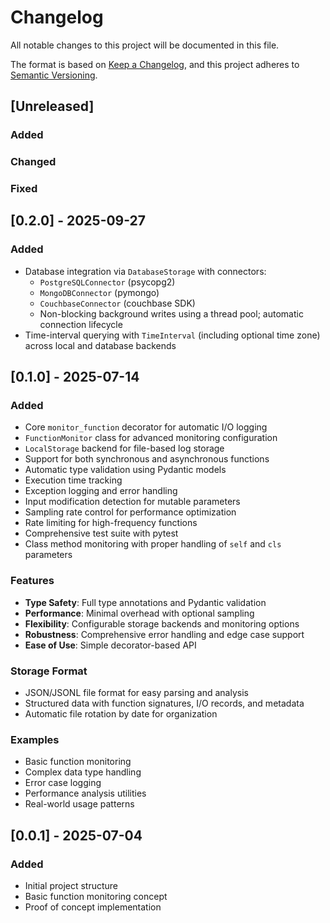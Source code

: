 # Changelog

All notable changes to this project will be documented in this file.

The format is based on [Keep a Changelog](https://keepachangelog.com/en/1.0.0/),
and this project adheres to [Semantic Versioning](https://semver.org/spec/v2.0.0.html).

## [Unreleased]

### Added

### Changed

### Fixed

## [0.2.0] - 2025-09-27

### Added
- Database integration via `DatabaseStorage` with connectors:
  - `PostgreSQLConnector` (psycopg2)
  - `MongoDBConnector` (pymongo)
  - `CouchbaseConnector` (couchbase SDK)
  - Non-blocking background writes using a thread pool; automatic connection lifecycle
- Time-interval querying with `TimeInterval` (including optional time zone) across local and database backends

## [0.1.0] - 2025-07-14

### Added
- Core `monitor_function` decorator for automatic I/O logging
- `FunctionMonitor` class for advanced monitoring configuration
- `LocalStorage` backend for file-based log storage
- Support for both synchronous and asynchronous functions
- Automatic type validation using Pydantic models
- Execution time tracking
- Exception logging and error handling
- Input modification detection for mutable parameters
- Sampling rate control for performance optimization
- Rate limiting for high-frequency functions
- Comprehensive test suite with pytest
- Class method monitoring with proper handling of `self` and `cls` parameters

### Features
- **Type Safety**: Full type annotations and Pydantic validation
- **Performance**: Minimal overhead with optional sampling
- **Flexibility**: Configurable storage backends and monitoring options
- **Robustness**: Comprehensive error handling and edge case support
- **Ease of Use**: Simple decorator-based API

### Storage Format
- JSON/JSONL file format for easy parsing and analysis
- Structured data with function signatures, I/O records, and metadata
- Automatic file rotation by date for organization

### Examples
- Basic function monitoring
- Complex data type handling
- Error case logging
- Performance analysis utilities
- Real-world usage patterns

## [0.0.1] - 2025-07-04

### Added
- Initial project structure
- Basic function monitoring concept
- Proof of concept implementation 